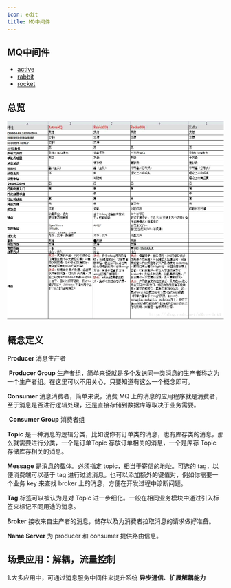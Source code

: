 ```yaml
---
icon: edit
title: MQ中间件
---
```


## MQ中间件

- [active](./mq/mq-active.md)
- [rabbit](./mq/mq-rabbit.md)
- [rocket](./mq/mq-rocket.md)


## 总览

![](./true-20170816171523564.png)

## 概念定义

**Producer** 消息生产者

​		**Producer Group** 生产者组，简单来说就是多个发送同一类消息的生产者称之为一个生产者组。在这里可以不用关心，只要知道有这么一个概念即可。

**Consumer** 消息消费者，简单来说，消费 MQ 上的消息的应用程序就是消费者，至于消息是否进行逻辑处理，还是直接存储到数据库等取决于业务需要。

​		**Consumer Group** 消费者组

**Topic** 是一种消息的逻辑分类，比如说你有订单类的消息，也有库存类的消息，那么就需要进行分类，一个是订单Topic 存放订单相关的消息，一个是库存 Topic 存储库存相关的消息。

**Message** 是消息的载体。必须指定 topic，相当于寄信的地址。可选的 tag，以便消费端可以基于 tag 进行过滤消息。也可以添加额外的键值对，例如你需要一个业务 key 来查找 broker 上的消息，方便在开发过程中诊断问题。

**Tag** 标签可以被认为是对 Topic 进一步细化。一般在相同业务模块中通过引入标签来标记不同用途的消息。

**Broker** 接收来自生产者的消息，储存以及为消费者拉取消息的请求做好准备。

**Name Server** 为 producer 和 consumer 提供路由信息。

## 场景应用：解耦，流量控制

1.大多应用中，可通过消息服务中间件来提升系统 **异步通信**、**扩展解耦能力**


